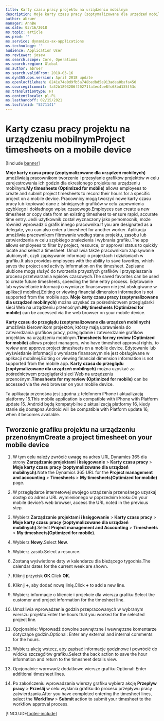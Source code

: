```yaml
---
title: Karty czasu pracy projektu na urządzeniu mobilnym
description: Moje karty czasu pracy (zoptymalizowane dla urządzeń mobilnych) umożliwiają pracownikom tworzenie i przesyłanie grafików projektów w celu zarejestrowania ich godzin dla określonego projektu na urządzeniu mobilnym.
author: abruer
manager: AnnBe
ms.date: 03/16/2018
ms.topic: article
ms.prod: ''
ms.service: dynamics-ax-applications
ms.technology: ''
audience: Application User
ms.reviewer: josaw
ms.search.scope: Core, Operations
ms.search.region: Global
ms.author: abruer
ms.search.validFrom: 2018-03-16
ms.dyn365.ops.version: April 2018 update
ms.openlocfilehash: 8241e74e8d9fb5a748bedbd5e913adea0bafa450
ms.sourcegitcommit: fa32b1893286f20271fa4ec4be8fc68bd135f53c
ms.translationtype: HT
ms.contentlocale: pl-PL
ms.lasthandoff: 02/15/2021
ms.locfileid: "5271141"
---
```

# <a name="project-timesheets-on-a-mobile-device"></a><span data-ttu-id="f1761-103">Karty czasu pracy projektu na urządzeniu mobilnym</span><span class="sxs-lookup"><span data-stu-id="f1761-103">Project timesheets on a mobile device</span></span>

[!include [banner](../includes/banner.md)]

<span data-ttu-id="f1761-104">**Moje karty czasu pracy (zoptymalizowane dla urządzeń mobilnych)** umożliwiają pracownikom tworzenie i przesyłanie grafików projektów w celu zarejestrowania ich godzin dla określonego projektu na urządzeniu mobilnym.</span><span class="sxs-lookup"><span data-stu-id="f1761-104">**My timesheets (Optimized for mobile)** allows employees to create and submit project timesheets to record their hours for a specific project on a mobile device.</span></span> <span data-ttu-id="f1761-105">Pracownicy mogą tworzyć nowe karty czasu pracy lub kopiować dane z istniejących grafików w celu zapewnienia szybkiego i dokładnego wpisu czasowego.</span><span class="sxs-lookup"><span data-stu-id="f1761-105">Employees can create a new timesheet or copy data from an existing timesheet to ensure rapid, accurate time entry.</span></span> <span data-ttu-id="f1761-106">Jeśli użytkownik został wyznaczony jako pełnomocnik, może również wprowadzić grafik innego pracownika.</span><span class="sxs-lookup"><span data-stu-id="f1761-106">If you are designated as a delegate, you can also enter a timesheet for another worker.</span></span> <span data-ttu-id="f1761-107">Aplikacja umożliwia pracownikom filtrowanie według stanu projektu, zasobu lub zatwierdzenia w celu szybkiego znalezienia i wybrania grafiku.</span><span class="sxs-lookup"><span data-stu-id="f1761-107">The app allows employees to filter by project, resource, or approval status to quickly locate and select a timesheet.</span></span> <span data-ttu-id="f1761-108">Umożliwia także pracownikom zapisywanie ulubionych, czyli zapisywanie informacji o projektach i działaniach w grafiku.</span><span class="sxs-lookup"><span data-stu-id="f1761-108">It also provides employees with the ability to save favorites, which saves the project and activity information on the timesheet.</span></span> <span data-ttu-id="f1761-109">Zapisane ulubione mogą służyć do tworzenia przyszłych grafików i przyspieszania procesu przetwarzania wpisów czasowych.</span><span class="sxs-lookup"><span data-stu-id="f1761-109">The saved favorites can be used to create future timesheets, speeding the time entry process.</span></span> <span data-ttu-id="f1761-110">Edytowanie lub wyświetlanie informacji o wymiarze finansowym nie jest obsługiwane w aplikacji mobilnej.</span><span class="sxs-lookup"><span data-stu-id="f1761-110">Editing or viewing financial dimension information is not supported from the mobile app.</span></span> <span data-ttu-id="f1761-111">**Moje karty czasu pracy (zoptymalizowane dla urządzeń mobilnych)** można uzyskać za pośrednictwem przeglądarki sieci Web na urządzeniu przenośnym.</span><span class="sxs-lookup"><span data-stu-id="f1761-111">**My timesheets (Optimized for mobile)** can be accessed via the web browser on your mobile device.</span></span>

<span data-ttu-id="f1761-112">**Karty czasu do przeglądu (zoptymalizowane dla urządzeń mobilnych)** umożliwia kierownikom projektów, którzy mają uprawnienia do zatwierdzania grafików pracy, przeglądanie i zatwierdzanie grafików projektów na urządzeniu mobilnym.</span><span class="sxs-lookup"><span data-stu-id="f1761-112">**Timesheets for my review (Optimized for mobile)** allows project managers, who have timesheet approval rights, to review and approve project timesheets on a mobile device.</span></span> <span data-ttu-id="f1761-113">Edytowanie lub wyświetlanie informacji o wymiarze finansowym nie jest obsługiwane w aplikacji mobilnej.</span><span class="sxs-lookup"><span data-stu-id="f1761-113">Editing or viewing financial dimension information is not supported from the mobile app.</span></span> <span data-ttu-id="f1761-114">**Karty czasu do przeglądu (zoptymalizowane dla urządzeń mobilnych)** można uzyskać za pośrednictwem przeglądarki sieci Web na urządzeniu przenośnym.</span><span class="sxs-lookup"><span data-stu-id="f1761-114">**Timesheets for my review (Optimized for mobile)** can be accessed via the web browser on your mobile device.</span></span>

<span data-ttu-id="f1761-115">Ta aplikacja przenośna jest zgodna z telefonem iPhone i aktualizacją platformy 15.</span><span class="sxs-lookup"><span data-stu-id="f1761-115">This mobile application is compatible with iPhone with Platform update 15.</span></span>
<span data-ttu-id="f1761-116">Android będą kompatybilne z aktualizacją platformy 16, kiedy stanie się dostępna.</span><span class="sxs-lookup"><span data-stu-id="f1761-116">Android will be compatible with Platform update 16, when it becomes available.</span></span>

## <a name="create-a-project-timesheet-on-your-mobile-device"></a><span data-ttu-id="f1761-117">Tworzenie grafiku projektu na urządzeniu przenośnym</span><span class="sxs-lookup"><span data-stu-id="f1761-117">Create a project timesheet on your mobile device</span></span>

1.  <span data-ttu-id="f1761-118">W tym celu należy zwrócić uwagę na adres URL Dynamics 365 dla strony **Zarządzanie projektami i księgowanie** \> **Karty czasu pracy** \> **Moje karty czasu pracy (zoptymalizowane dla urządzeń mobilnych)**.</span><span class="sxs-lookup"><span data-stu-id="f1761-118">Note the Dynamics 365 URL for the **Project management and accounting** \> **Timesheets** \> **My timesheets(Optimized for mobile)** page.</span></span>

2.  <span data-ttu-id="f1761-119">W przeglądarce internetowej swojego urządzenia przenośnego uzyskaj dostęp do adresu URL wymienionego w poprzednim kroku.</span><span class="sxs-lookup"><span data-stu-id="f1761-119">On your mobile device’s web browser, access the URL noted in the previous step.</span></span>
 
3.  <span data-ttu-id="f1761-120">Wybierz **Zarządzanie projektami i księgowanie** \> **Karty czasu pracy** \> **Moje karty czasu pracy (zoptymalizowane dla urządzeń mobilnych)**.</span><span class="sxs-lookup"><span data-stu-id="f1761-120">Select **Project management and Accounting** \> **Timesheets** \> **My timesheets(Optimized for mobile)**.</span></span>

4.  <span data-ttu-id="f1761-121">Wybierz **Nowy**.</span><span class="sxs-lookup"><span data-stu-id="f1761-121">Select **New**.</span></span>

5.  <span data-ttu-id="f1761-122">Wybierz zasób.</span><span class="sxs-lookup"><span data-stu-id="f1761-122">Select a resource.</span></span>

6.  <span data-ttu-id="f1761-123">Zostaną wyświetlone daty w kalendarzu dla bieżącego tygodnia.</span><span class="sxs-lookup"><span data-stu-id="f1761-123">The calendar dates for the current week are shown.</span></span>

7.  <span data-ttu-id="f1761-124">Kliknij przycisk **OK**.</span><span class="sxs-lookup"><span data-stu-id="f1761-124">Click **OK**.</span></span>

8.  <span data-ttu-id="f1761-125">Kliknij **+**, aby dodać nową linię.</span><span class="sxs-lookup"><span data-stu-id="f1761-125">Click **+** to add a new line.</span></span>

9.  <span data-ttu-id="f1761-126">Wybierz informacje o kliencie i projekcie dla wiersza grafiku.</span><span class="sxs-lookup"><span data-stu-id="f1761-126">Select the customer and project information for the timesheet line.</span></span>

10. <span data-ttu-id="f1761-127">Umożliwia wprowadzenie godzin przepracowanych w wybranym wierszu projektu.</span><span class="sxs-lookup"><span data-stu-id="f1761-127">Enter the hours that you worked for the selected project line.</span></span>

11. <span data-ttu-id="f1761-128">Opcjonalnie: Wprowadź dowolne zewnętrzne i wewnętrzne komentarze dotyczące godzin.</span><span class="sxs-lookup"><span data-stu-id="f1761-128">Optional: Enter any external and internal comments for the hours.</span></span>

12. <span data-ttu-id="f1761-129">Wybierz akcję wstecz, aby zapisać informacje godzinowe i powrócić do widoku szczegółów grafiku.</span><span class="sxs-lookup"><span data-stu-id="f1761-129">Select the back action to save the hour information and return to the timesheet details view.</span></span>

13. <span data-ttu-id="f1761-130">Opcjonalnie: wprowadź dodatkowe wiersze grafiku.</span><span class="sxs-lookup"><span data-stu-id="f1761-130">Optional: Enter additional timesheet lines.</span></span>

14. <span data-ttu-id="f1761-131">Po zakończeniu wprowadzania wierszy grafiku wybierz akcję **Przepływ pracy** \> **Prześlij** w celu wysłania grafiku do procesu przepływu pracy zatwierdzania.</span><span class="sxs-lookup"><span data-stu-id="f1761-131">After you have completed entering the timesheet lines, select the **Workflow** \> **Submit** action to submit your timesheet to the workflow approval process.</span></span>


[!INCLUDE[footer-include](../includes/footer-banner.md)]